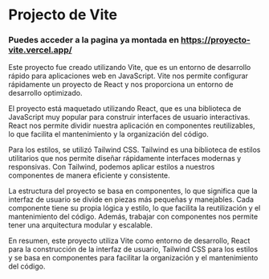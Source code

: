 # Projecto de Vite

### Puedes acceder a la pagina ya montada en https://proyecto-vite.vercel.app/

Este proyecto fue creado utilizando Vite, que es un entorno de desarrollo rápido para aplicaciones web en JavaScript. Vite nos permite configurar rápidamente un proyecto de React y nos proporciona un entorno de desarrollo optimizado.

El proyecto está maquetado utilizando React, que es una biblioteca de JavaScript muy popular para construir interfaces de usuario interactivas. React nos permite dividir nuestra aplicación en componentes reutilizables, lo que facilita el mantenimiento y la organización del código.

Para los estilos, se utilizó Tailwind CSS. Tailwind es una biblioteca de estilos utilitarios que nos permite diseñar rápidamente interfaces modernas y responsivas. Con Tailwind, podemos aplicar estilos a nuestros componentes de manera eficiente y consistente.

La estructura del proyecto se basa en componentes, lo que significa que la interfaz de usuario se divide en piezas más pequeñas y manejables. Cada componente tiene su propia lógica y estilo, lo que facilita la reutilización y el mantenimiento del código. Además, trabajar con componentes nos permite tener una arquitectura modular y escalable.

En resumen, este proyecto utiliza Vite como entorno de desarrollo, React para la construcción de la interfaz de usuario, Tailwind CSS para los estilos y se basa en componentes para facilitar la organización y el mantenimiento del código.
